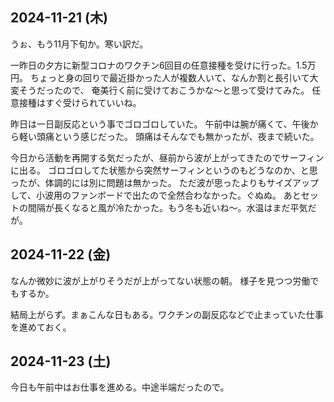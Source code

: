 ## 2024-11-21 (木)

うぉ、もう11月下旬か。寒い訳だ。

一昨日の夕方に新型コロナのワクチン6回目の任意接種を受けに行った。1.5万円。
ちょっと身の回りで最近掛かった人が複数人いて、なんか割と長引いて大変そうだったので、
奄美行く前に受けておこうかな〜と思って受けてみた。
任意接種はすぐ受けられていいね。

昨日は一日副反応という事でゴロゴロしていた。
午前中は腕が痛くて、午後から軽い頭痛という感じだった。
頭痛はそんなでも無かったが、夜まで続いた。

今日から活動を再開する気だったが、昼前から波が上がってきたのでサーフィンに出る。
ゴロゴロしてた状態から突然サーフィンというのもどうなのか、と思ったが、体調的には別に問題は無かった。
ただ波が思ったよりもサイズアップして、小波用のファンボードで出たので全然合わなかった。ぐぬぬ。
あとセットの間隔が長くなると風が冷たかった。もう冬も近いね〜。水温はまだ平気だが。

## 2024-11-22 (金)

なんか微妙に波が上がりそうだが上がってない状態の朝。
様子を見つつ労働でもするか。

結局上がらず。まぁこんな日もある。ワクチンの副反応などで止まっていた仕事を進めておく。

## 2024-11-23 (土)

今日も午前中はお仕事を進める。中途半端だったので。